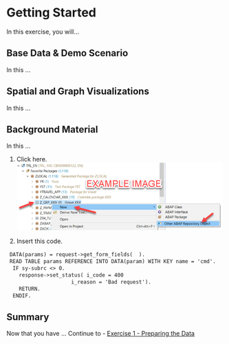 # Getting Started

In this exercise, you will...

## Base Data & Demo Scenario<a name="subex1"></a>

In this ...

##  Spatial and Graph Visualizations<a name="subex2"></a>

In this ...

##  Background Material<a name="subex3"></a>

In this ...

1.	Click here.
<br>![](/exercises/ex0/images/00_00_0010.png)

2.	Insert this code.
``` abap
 DATA(params) = request->get_form_fields(  ).
 READ TABLE params REFERENCE INTO DATA(param) WITH KEY name = 'cmd'.
  IF sy-subrc <> 0.
    response->set_status( i_code = 400
                     i_reason = 'Bad request').
    RETURN.
  ENDIF.
```

## Summary

Now that you have ...
Continue to - [Exercise 1 - Preparing the Data](../ex1/README.md)

